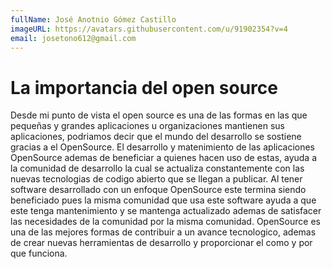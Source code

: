 ```yaml
---
fullName: José Anotnio Gómez Castillo
imageURL: https://avatars.githubusercontent.com/u/91902354?v=4
email: josetono612@gmail.com
---
```


# La importancia del open source

Desde mi punto de vista el open source es una de las formas en las que pequeñas y grandes aplicaciones u organizaciones mantienen sus aplicaciones, podriamos decir que el mundo del desarrollo se sostiene gracias a el OpenSource.
El desarrollo y matenimiento de las aplicaciones OpenSource ademas de beneficiar a quienes hacen uso de estas, ayuda a la comunidad de desarrollo la cual se actualiza constantemente con las nuevas tecnologias de codigo abierto que se llegan a publicar.
Al tener software desarrollado con un enfoque OpenSource este termina siendo beneficiado pues la misma comunidad que usa este software ayuda a que este tenga mantenimiento y se mantenga actualizado ademas de satisfacer las necesidades de la comunidad por la misma comunidad.
OpenSource es una de las mejores formas de contribuir a un avance tecnologico, ademas de crear nuevas herramientas de desarrollo y proporcionar el como y por que funciona.
